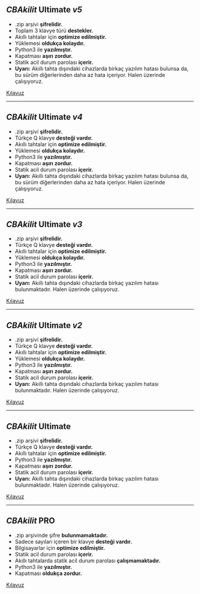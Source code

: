 ## *CBAkilit* **Ultimate** *v5*

  - .zip arşivi **şifrelidir.**
  - Toplam 3 klavye türü **destekler.**
  - Akıllı tahtalar için **optimize edilmiştir.**
  - Yüklemesi **oldukça kolaydır.**
  - Python3 ile **yazılmıştır.**
  - Kapatması **aşırı zordur.**
  - Statik acil durum parolası **içerir.**
  - **Uyarı:** Akıllı tahta dışındaki cihazlarda birkaç yazılım hatası bulunsa da, bu sürüm diğerlerinden daha az hata içeriyor. Halen üzerinde çalışıyoruz.

[Kılavuz](https://eskisehircagdas-my.sharepoint.com/:v:/g/personal/can_baris_ozelcagdas_k12_tr/ER8SkyXSn7JGl3ndVVukiDUBRSXL32IMlBuOkNIU2NML0A?nav=eyJyZWZlcnJhbEluZm8iOnsicmVmZXJyYWxBcHAiOiJTdHJlYW1XZWJBcHAiLCJyZWZlcnJhbFZpZXciOiJTaGFyZURpYWxvZy1MaW5rIiwicmVmZXJyYWxBcHBQbGF0Zm9ybSI6IldlYiIsInJlZmVycmFsTW9kZSI6InZpZXcifX0%3D&e=nTlPXR)

-----

## *CBAkilit* **Ultimate** *v4*

  - .zip arşivi **şifrelidir.**
  - Türkçe Q klavye **desteği vardır.**
  - Akıllı tahtalar için **optimize edilmiştir.**
  - Yüklemesi **oldukça kolaydır.**
  - Python3 ile **yazılmıştır.**
  - Kapatması **aşırı zordur.**
  - Statik acil durum parolası **içerir.**
  - **Uyarı:** Akıllı tahta dışındaki cihazlarda birkaç yazılım hatası bulunsa da, bu sürüm diğerlerinden daha az hata içeriyor. Halen üzerinde çalışıyoruz.

[Kılavuz](https://eskisehircagdas-my.sharepoint.com/:v:/g/personal/can_baris_ozelcagdas_k12_tr/ER8SkyXSn7JGl3ndVVukiDUBRSXL32IMlBuOkNIU2NML0A?nav=eyJyZWZlcnJhbEluZm8iOnsicmVmZXJyYWxBcHAiOiJTdHJlYW1XZWJBcHAiLCJyZWZlcnJhbFZpZXciOiJTaGFyZURpYWxvZy1MaW5rIiwicmVmZXJyYWxBcHBQbGF0Zm9ybSI6IldlYiIsInJlZmVycmFsTW9kZSI6InZpZXcifX0%3D&e=nTlPXR)

-----

## *CBAkilit* **Ultimate** *v3*

  - .zip arşivi **şifrelidir.**
  - Türkçe Q klavye **desteği vardır.**
  - Akıllı tahtalar için **optimize edilmiştir.**
  - Yüklemesi **oldukça kolaydır.**
  - Python3 ile **yazılmıştır.**
  - Kapatması **aşırı zordur.**
  - Statik acil durum parolası **içerir.**
  - **Uyarı:** Akıllı tahta dışındaki cihazlarda birkaç yazılım hatası bulunmaktadır. Halen üzerinde çalışıyoruz.

[Kılavuz](https://eskisehircagdas-my.sharepoint.com/:v:/g/personal/can_baris_ozelcagdas_k12_tr/ER8SkyXSn7JGl3ndVVukiDUBRSXL32IMlBuOkNIU2NML0A?nav=eyJyZWZlcnJhbEluZm8iOnsicmVmZXJyYWxBcHAiOiJTdHJlYW1XZWJBcHAiLCJyZWZlcnJhbFZpZXciOiJTaGFyZURpYWxvZy1MaW5rIiwicmVmZXJyYWxBcHBQbGF0Zm9ybSI6IldlYiIsInJlZmVycmFsTW9kZSI6InZpZXcifX0%3D&e=nTlPXR)

-----

## *CBAkilit* **Ultimate** *v2*

  - .zip arşivi **şifrelidir.**
  - Türkçe Q klavye **desteği vardır.**
  - Akıllı tahtalar için **optimize edilmiştir.**
  - Yüklemesi **oldukça kolaydır.**
  - Python3 ile **yazılmıştır.**
  - Kapatması **aşırı zordur.**
  - Statik acil durum parolası **içerir.**
  - **Uyarı:** Akıllı tahta dışındaki cihazlarda birkaç yazılım hatası bulunmaktadır. Halen üzerinde çalışıyoruz.

[Kılavuz](https://eskisehircagdas-my.sharepoint.com/:v:/g/personal/can_baris_ozelcagdas_k12_tr/ER8SkyXSn7JGl3ndVVukiDUBRSXL32IMlBuOkNIU2NML0A?nav=eyJyZWZlcnJhbEluZm8iOnsicmVmZXJyYWxBcHAiOiJTdHJlYW1XZWJBcHAiLCJyZWZlcnJhbFZpZXciOiJTaGFyZURpYWxvZy1MaW5rIiwicmVmZXJyYWxBcHBQbGF0Zm9ybSI6IldlYiIsInJlZmVycmFsTW9kZSI6InZpZXcifX0%3D&e=nTlPXR)

-----

## *CBAkilit* **Ultimate**

  - .zip arşivi **şifrelidir.**
  - Türkçe Q klavye **desteği vardır.**
  - Akıllı tahtalar için **optimize edilmiştir.**
  - Python3 ile **yazılmıştır.**
  - Kapatması **aşırı zordur.**
  - Statik acil durum parolası **içerir.**
  - **Uyarı:** Akıllı tahta dışındaki cihazlarda birkaç yazılım hatası bulunmaktadır. Halen üzerinde çalışıyoruz.

[Kılavuz](https://eskisehircagdas-my.sharepoint.com/:v:/g/personal/can_baris_ozelcagdas_k12_tr/EaBCFCyqNnRDlorag4T_D_0BHI-wS2FoPRji8abbeNjRXw?nav=eyJyZWZlcnJhbEluZm8iOnsicmVmZXJyYWxBcHAiOiJTdHJlYW1XZWJBcHAiLCJyZWZlcnJhbFZpZXciOiJTaGFyZURpYWxvZy1MaW5rIiwicmVmZXJyYWxBcHBQbGF0Zm9ybSI6IldlYiIsInJlZmVycmFsTW9kZSI6InZpZXcifX0%3D&e=gEo4IB)

-----

## *CBAkilit* **PRO**

  - .zip arşivinde şifre **bulunmamaktadır.**
  - Sadece sayıları içeren bir klavye **desteği vardır.**
  - Bilgisayarlar için **optimize edilmiştir.**
  - Statik acil durum parolası **içerir.**
  - Akıllı tahtalarda statik acil durum parolası **çalışmamaktadır.**
  - Python3 ile **yazılmıştır.**
  - Kapatması **oldukça zordur.**

[Kılavuz](https://www.google.com/search?q=https://eskisehircagdas-my.sharepoint.com/:v:/g/personal/can_baris_ozelcagdas_k12_tr/EaBCFCyqNnRDlorag4T_D_0BHI-wS2FoPRji8abbeNjRXw%3Fnav%3DeyJyZWZlcnJhbEluZm8iOnsicmVmZXJyYWxBcHAiOiJTdHJlYW1XZWJBcHAiLCJyZWZlcmFsVmlldyI6IlNoYXJlRGlhbG9nLUxpbmciLCJyZWZlcnJhbEFwcFBsYXRmb3JtIjoiV2ViIiwicmVmZXJyYWxNb2RlIjoidmlldyJ9fQ%253D%253D%26e%3DgEo4IB)
